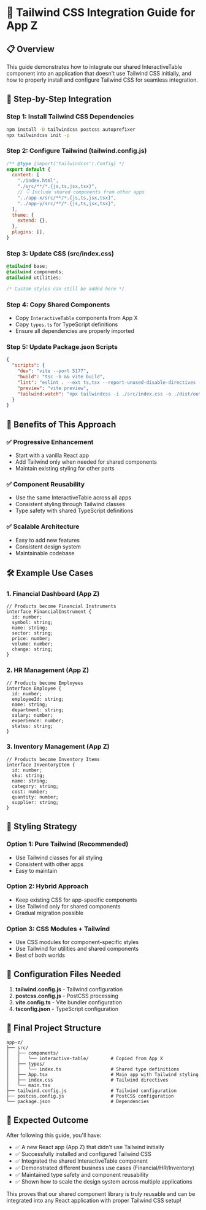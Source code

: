 # 🎨 Tailwind CSS Integration Guide for App Z

## 📋 Overview
This guide demonstrates how to integrate our shared InteractiveTable component into an application that doesn't use Tailwind CSS initially, and how to properly install and configure Tailwind CSS for seamless integration.

## 🚀 Step-by-Step Integration

### Step 1: Install Tailwind CSS Dependencies
```bash
npm install -D tailwindcss postcss autoprefixer
npx tailwindcss init -p
```

### Step 2: Configure Tailwind (tailwind.config.js)
```js
/** @type {import('tailwindcss').Config} */
export default {
  content: [
    "./index.html",
    "./src/**/*.{js,ts,jsx,tsx}",
    // 👇 Include shared components from other apps
    "../app-x/src/**/*.{js,ts,jsx,tsx}",
    "../app-y/src/**/*.{js,ts,jsx,tsx}",
  ],
  theme: {
    extend: {},
  },
  plugins: [],
}
```

### Step 3: Update CSS (src/index.css)
```css
@tailwind base;
@tailwind components;
@tailwind utilities;

/* Custom styles can still be added here */
```

### Step 4: Copy Shared Components
- Copy `InteractiveTable` components from App X
- Copy `types.ts` for TypeScript definitions
- Ensure all dependencies are properly imported

### Step 5: Update Package.json Scripts
```json
{
  "scripts": {
    "dev": "vite --port 5177",
    "build": "tsc -b && vite build",
    "lint": "eslint . --ext ts,tsx --report-unused-disable-directives --max-warnings 0",
    "preview": "vite preview",
    "tailwind:watch": "npx tailwindcss -i ./src/index.css -o ./dist/output.css --watch"
  }
}
```

## 🎯 Benefits of This Approach

### ✅ Progressive Enhancement
- Start with a vanilla React app
- Add Tailwind only when needed for shared components
- Maintain existing styling for other parts

### ✅ Component Reusability
- Use the same InteractiveTable across all apps
- Consistent styling through Tailwind classes
- Type safety with shared TypeScript definitions

### ✅ Scalable Architecture
- Easy to add new features
- Consistent design system
- Maintainable codebase

## 🛠 Example Use Cases

### 1. **Financial Dashboard** (App Z)
```tsx
// Products become Financial Instruments
interface FinancialInstrument {
  id: number;
  symbol: string;
  name: string;
  sector: string;
  price: number;
  volume: number;
  change: string;
}
```

### 2. **HR Management** (App Z)
```tsx
// Products become Employees
interface Employee {
  id: number;
  employeeId: string;
  name: string;
  department: string;
  salary: number;
  experience: number;
  status: string;
}
```

### 3. **Inventory Management** (App Z)
```tsx
// Products become Inventory Items
interface InventoryItem {
  id: number;
  sku: string;
  name: string;
  category: string;
  cost: number;
  quantity: number;
  supplier: string;
}
```

## 🎨 Styling Strategy

### Option 1: Pure Tailwind (Recommended)
- Use Tailwind classes for all styling
- Consistent with other apps
- Easy to maintain

### Option 2: Hybrid Approach
- Keep existing CSS for app-specific components
- Use Tailwind only for shared components
- Gradual migration possible

### Option 3: CSS Modules + Tailwind
- Use CSS modules for component-specific styles
- Use Tailwind for utilities and shared components
- Best of both worlds

## 🔧 Configuration Files Needed

1. **tailwind.config.js** - Tailwind configuration
2. **postcss.config.js** - PostCSS processing
3. **vite.config.ts** - Vite bundler configuration
4. **tsconfig.json** - TypeScript configuration

## 📁 Final Project Structure
```
app-z/
├── src/
│   ├── components/
│   │   └── interactive-table/        # Copied from App X
│   ├── types/
│   │   └── index.ts                  # Shared type definitions
│   ├── App.tsx                       # Main app with Tailwind styling
│   ├── index.css                     # Tailwind directives
│   └── main.tsx
├── tailwind.config.js                # Tailwind configuration
├── postcss.config.js                 # PostCSS configuration
└── package.json                      # Dependencies
```

## 🌟 Expected Outcome

After following this guide, you'll have:
- ✅ A new React app (App Z) that didn't use Tailwind initially
- ✅ Successfully installed and configured Tailwind CSS
- ✅ Integrated the shared InteractiveTable component
- ✅ Demonstrated different business use cases (Financial/HR/Inventory)
- ✅ Maintained type safety and component reusability
- ✅ Shown how to scale the design system across multiple applications

This proves that our shared component library is truly reusable and can be integrated into any React application with proper Tailwind CSS setup!
